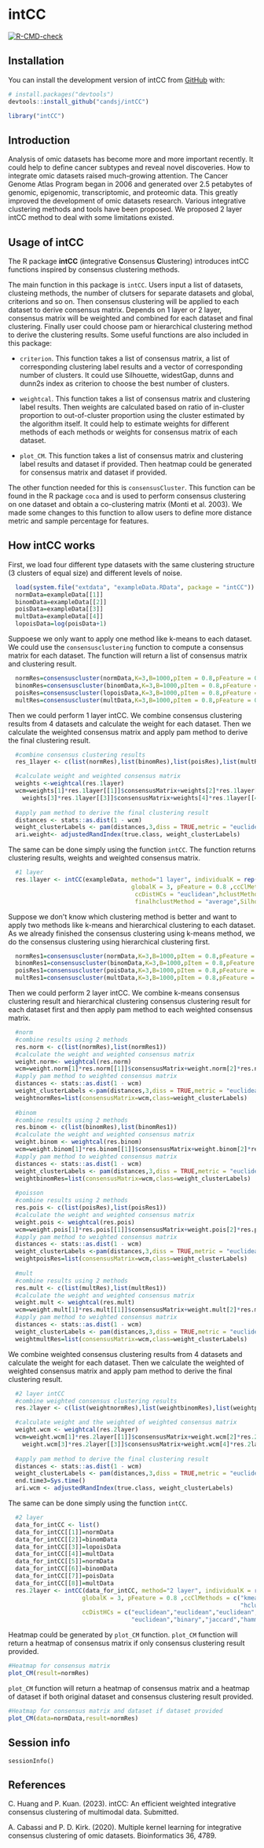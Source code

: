 
<!-- README.md is generated from README.Rmd. Please edit that file -->

# intCC

<!-- badges: start -->

[![R-CMD-check](https://github.com/candsj/intCC/actions/workflows/R-CMD-check.yaml/badge.svg)](https://github.com/candsj/intCC/actions/workflows/R-CMD-check.yaml)
<!-- badges: end -->


## Installation

You can install the development version of intCC from
[GitHub](https://github.com/) with:

``` r
# install.packages("devtools")
devtools::install_github("candsj/intCC")
```

```r
library("intCC")
```


## Introduction
Analysis of omic datasets has become more and more important recently. It could help to define cancer subtypes and reveal novel discoveries. How to integrate omic datasets raised much-growing attention. The Cancer Genome Atlas Program began in 2006 and generated over 2.5 petabytes of genomic, epigenomic, transcriptomic, and proteomic data. This greatly improved the development of omic datasets research. Various integrative clustering methods and tools have been proposed. We proposed 2 layer intCC method to deal with some limitations existed.

## Usage of intCC

The R package **intCC** (**i**ntegrative **C**onsensus **C**lustering) introduces intCC functions inspired by consensus clustering methods.

The main function in this package is `intCC`. Users input a list of datasets, clusteing methods, the number of clutsers for separate datasets and global, criterions and so on. Then consensus clustering will be applied to each dataset to derive consensus matrix. Depends on 1 layer or 2 layer, consensus matrix will be weighted and combined for each dataset and final clustering. Finally user could choose pam or hierarchical clustering method to derive the clustering results. Some useful functions are also included in this package: 

* `criterion`. This function takes a list of consensus matrix, a list of corresponding clustering label results and a vector of corresponding number of clusters. It could use Silhouette, widestGap, dunns and dunn2s index as criterion to choose the best number of clusters.

* `weightcal`. This function takes a list of consensus matrix and clustering label results. Then weights are calculated based on ratio of in-cluster proportion to out-of-cluster proportion using the cluster estimated by the algorithm itself. It could help to estimate weights for different methods of each methods or weights for consensus matrix of each dataset.

* `plot_CM`. This function takes a list of consensus matrix and clustering label results and dataset if provided. Then heatmap could be generated for consensus matrix and dataset if provided.

The other function needed for this is `consensusCluster`. This function can be found in the R package `coca` and is used to perform consensus clustering on one dataset and obtain a co-clustering matrix  (Monti et al. 2003). We made some changes to this function to allow users to define more distance metric and sample percentage for features.


## How intCC works 

First, we load four different type datasets with the same clustering structure (3 clusters of equal size) and different levels of noise.

```r
  load(system.file("extdata", "exampleData.RData", package = "intCC"))
  normData=exampleData[[1]]
  binomData=exampleData[[2]]
  poisData=exampleData[[3]]
  multData=exampleData[[4]]
  lopoisData=log(poisData+1)
```

Suppoese we only want to apply one method like k-means to each dataset. We could use the `consensusclustering` function to compute a consensus matrix for each dataset. The function will return a list of consensus matrix and clustering result.

```r
  normRes=consensuscluster(normData,K=3,B=1000,pItem = 0.8,pFeature = 0.8 ,clMethod ="kmeans",finalclmethod="pam")
  binomRes=consensuscluster(binomData,K=3,B=1000,pItem = 0.8,pFeature = 0.8 ,clMethod ="kmeans",finalclmethod="pam")
  poisRes=consensuscluster(lopoisData,K=3,B=1000,pItem = 0.8,pFeature = 0.8 ,clMethod ="kmeans",finalclmethod="pam")
  multRes=consensuscluster(multData,K=3,B=1000,pItem = 0.8,pFeature = 0.8 ,clMethod ="kmeans",finalclmethod="pam")
```

Then we could perform 1 layer intCC. We combine consensus clustering results from 4 datasets and calculate the weight for each dataset. Then we calculate the weighted consensus matrix and apply pam method to derive the final clustering result.

```r
  #combine consensus clustering results 
  res_1layer <- c(list(normRes),list(binomRes),list(poisRes),list(multRes))

  #calculate weight and weighted consensus matrix
  weights <-weightcal(res.1layer)
  wcm=weights[1]*res.1layer[[1]]$consensusMatrix+weights[2]*res.1layer[[2]]$consensusMatrix+
    weights[3]*res.1layer[[3]]$consensusMatrix+weights[4]*res.1layer[[4]]$consensusMatrix
  
  #apply pam method to derive the final clustering result
  distances <- stats::as.dist(1 - wcm)
  weight_clusterLabels <- pam(distances,3,diss = TRUE,metric = "euclidean" )$clustering
  ari.weight<- adjustedRandIndex(true.class, weight_clusterLabels)
```

The same can be done simply using the function `intCC`. The function returns clustering results, weights and weighted consensus matrix.

```r
  #1 layer
  res.1layer <- intCC(exampleData, method="1 layer", individualK = rep(3, 4),
                                   globalK = 3, pFeature = 0.8 ,ccClMethods = "kmeans",
                                    ccDistHCs = "euclidean",hclustMethod = "average",finalclmethod="hclust",
                                    finalhclustMethod = "average",Silhouette=TRUE)
```

Suppose we don't know which clustering method is better and want to apply two methods like k-means and hierarchical clustering to each dataset. As we already finished the consensus clustering using k-means method, we do the consensus clustering using hierarchical clustering first.

```r
  normRes1=consensuscluster(normData,K=3,B=1000,pItem = 0.8,pFeature = 0.8 ,clMethod ="hclust",finalclmethod="pam")
  binomRes1=consensuscluster(binomData,K=3,B=1000,pItem = 0.8,pFeature = 0.8 ,clMethod ="hclust",dist = "binary",finalclmethod="pam")
  poisRes1=consensuscluster(poisData,K=3,B=1000,pItem = 0.8,pFeature = 0.8 ,clMethod ="hclust",dist = "jaccard",finalclmethod="pam")
  multRes1=consensuscluster(multData,K=3,B=1000,pItem = 0.8,pFeature = 0.8 ,clMethod ="hclust",dist = "hamming",finalclmethod="pam")
```

Then we could perform 2 layer intCC. We combine k-means consensus clustering result and hierarchical clustering consensus clustering result for each dataset first and then apply pam method to each weighted consensus matrix. 

```r
  #norm
  #combine results using 2 methods
  res.norm <- c(list(normRes),list(normRes1))
  #calculate the weight and weighted consensus matrix
  weight.norm<- weightcal(res.norm)
  wcm=weight.norm[1]*res.norm[[1]]$consensusMatrix+weight.norm[2]*res.norm[[2]]$consensusMatrix
  #apply pam method to weighted consensus matrix
  distances <- stats::as.dist(1 - wcm)
  weight_clusterLabels <-pam(distances,3,diss = TRUE,metric = "euclidean" )$clustering
  weightnormRes=list(consensusMatrix=wcm,class=weight_clusterLabels)
  
  #binom
  #combine results using 2 methods
  res.binom <- c(list(binomRes),list(binomRes1))
  #calculate the weight and weighted consensus matrix
  weight.binom <- weightcal(res.binom)
  wcm=weight.binom[1]*res.binom[[1]]$consensusMatrix+weight.binom[2]*res.binom[[2]]$consensusMatrix
  #apply pam method to weighted consensus matrix
  distances <- stats::as.dist(1 - wcm)
  weight_clusterLabels <- pam(distances,3,diss = TRUE,metric = "euclidean" )$clustering
  weightbinomRes=list(consensusMatrix=wcm,class=weight_clusterLabels)
  
  #poisson
  #combine results using 2 methods
  res.pois <- c(list(poisRes),list(poisRes1))
  #calculate the weight and weighted consensus matrix
  weight.pois <- weightcal(res.pois)
  wcm=weight.pois[1]*res.pois[[1]]$consensusMatrix+weight.pois[2]*res.pois[[2]]$consensusMatrix
  #apply pam method to weighted consensus matrix
  distances <- stats::as.dist(1 - wcm)
  weight_clusterLabels <-pam(distances,3,diss = TRUE,metric = "euclidean" )$clustering
  weightpoisRes=list(consensusMatrix=wcm,class=weight_clusterLabels)
  
  #mult
  #combine results using 2 methods
  res.mult <- c(list(multRes),list(multRes1))
  #calculate the weight and weighted consensus matrix
  weight.mult <- weightcal(res.mult)
  wcm=weight.mult[1]*res.mult[[1]]$consensusMatrix+weight.mult[2]*res.mult[[2]]$consensusMatrix
  #apply pam method to weighted consensus matrix
  distances <- stats::as.dist(1 - wcm)
  weight_clusterLabels <- pam(distances,3,diss = TRUE,metric = "euclidean" )$clustering
  weightmultRes=list(consensusMatrix=wcm,class=weight_clusterLabels)
```

We combine weighted consensus clustering results from 4 datasets and calculate the weight for each dataset. Then we calculate the weighted of weighted consensus matrix and apply pam method to derive the final clustering result.

```r
  #2 layer intCC
  #combine weighted consensus clustering results
  res.2layer <- c(list(weightnormRes),list(weightbinomRes),list(weightpoisRes),list(weightmultRes))

  #calculate weight and the weighted of weighted consensus matrix
  weight.wcm <- weightcal(res.2layer)
  wcm=weight.wcm[1]*res.2layer[[1]]$consensusMatrix+weight.wcm[2]*res.2layer[[2]]$consensusMatrix+
    weight.wcm[3]*res.2layer[[3]]$consensusMatrix+weight.wcm[4]*res.2layer[[4]]$consensusMatrix
  
  #apply pam method to derive the final clustering result
  distances <- stats::as.dist(1 - wcm)
  weight_clusterLabels <- pam(distances,3,diss = TRUE,metric = "euclidean" )$clustering
  end.time3=Sys.time()
  ari.wcm <- adjustedRandIndex(true.class, weight_clusterLabels)
```

The same can be done simply using the function `intCC`.

```r
  #2 layer
  data_for_intCC <- list()
  data_for_intCC[[1]]=normData
  data_for_intCC[[2]]=binomData
  data_for_intCC[[3]]=lopoisData
  data_for_intCC[[4]]=multData
  data_for_intCC[[5]]=normData
  data_for_intCC[[6]]=binomData
  data_for_intCC[[7]]=poisData
  data_for_intCC[[8]]=multData
  res.2layer <- intCC(data_for_intCC, method="2 layer", individualK = rep(3, 8),
                     globalK = 3, pFeature = 0.8 ,ccClMethods = c("kmeans","kmeans","kmeans","kmeans",
                                                                  "hclust","hclust","hclust","hclust"),
                     ccDistHCs = c("euclidean","euclidean","euclidean","euclidean",
                                   "euclidean","binary","jaccard","hamming"),hclustMethod =   "average",finalclmethod="hclust",finalhclustMethod = "average",Silhouette=TRUE)
```

Heatmap could be generated by `plot_CM` function. `plot_CM` function will return a heatmap of consensus matrix if only consensus clustering result provided.

```r
#Heatmap for consensus matrix
plot_CM(result=normRes)
```

`plot_CM` function will return a heatmap of consensus matrix and a heatmap of dataset if both original dataset and consensus clustering result provided.

```r
#Heatmap for consensus matrix and dataset if dataset provided
plot_CM(data=normData,result=normRes)
```


## Session info
```{r}
sessionInfo()
```


## References 

C. Huang and P. Kuan. (2023). intCC: An efficient weighted integrative consensus clustering of multimodal data. Submitted.

A. Cabassi and P. D. Kirk. (2020). Multiple kernel learning for integrative consensus clustering of omic datasets. Bioinformatics 36, 4789.

